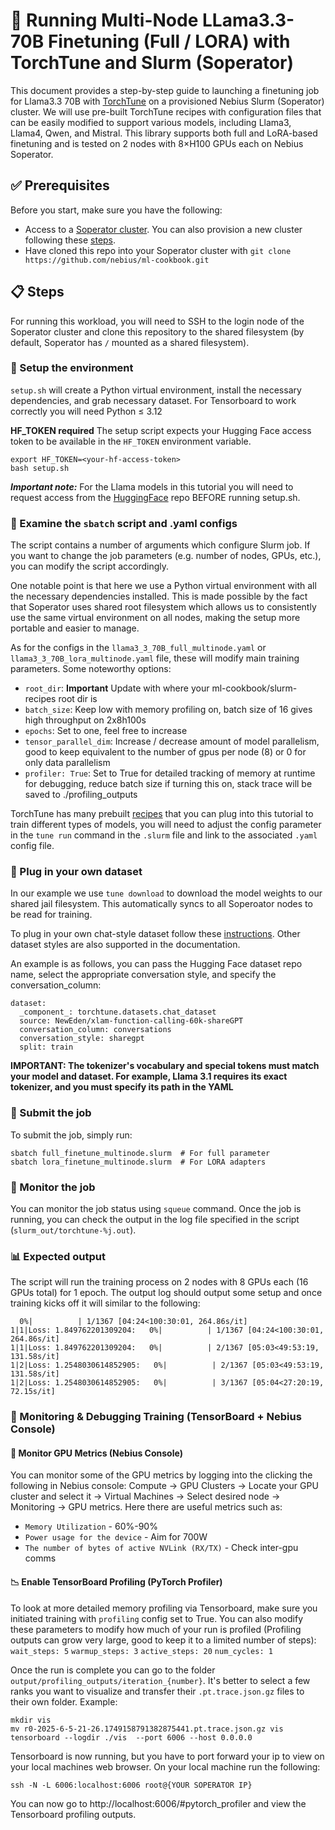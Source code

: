 # 🚀 Running Multi-Node LLama3.3-70B Finetuning (Full / LORA) with TorchTune and Slurm (Soperator)
This document provides a step-by-step guide to launching a finetuning job for Llama3.3 70B with [TorchTune](https://github.com/pytorch/torchtune) on a provisioned Nebius Slurm (Soperator) cluster. We will use pre-built TorchTune recipes with configuration files that can be easily modified to support various models, including Llama3, Llama4, Qwen, and Mistral. This library supports both full and LoRA-based finetuning and is tested on 2 nodes with 8×H100 GPUs each on Nebius Soperator.

## ✅ Prerequisites
Before you start, make sure you have the following:
- Access to a [Soperator cluster](https://nebius.com/services/soperator). You can also provision a new cluster following these [steps](https://github.com/nebius/nebius-solution-library/tree/main/soperator).
- Have cloned this repo into your Soperator cluster with `git clone https://github.com/nebius/ml-cookbook.git`

## 📋 Steps

For running this workload, you will need to SSH to the login node of the Soperator cluster and clone this repository to the shared filesystem (by default, Soperator has `/` mounted as a shared filesystem).

### 🔧 Setup the environment

`setup.sh` will create a Python virtual environment, install the necessary dependencies, and grab necessary dataset. For Tensorboard to work correctly you will need Python ≤ 3.12

**HF_TOKEN required** The setup script expects your Hugging Face access token to be available in the `HF_TOKEN` environment variable. 
```
export HF_TOKEN=<your-hf-access-token>
bash setup.sh
```


**_Important note:_** For the Llama models in this tutorial you will need to request access from the [HuggingFace](https://huggingface.co/meta-llama/Llama-3.3-70B-Instruct) repo BEFORE running setup.sh.

### 📄 Examine the `sbatch` script and .yaml configs

The script contains a number of arguments which configure Slurm job. If you want to change the job parameters (e.g. number of nodes, GPUs, etc.), you can modify the script accordingly.

One notable point is that here we use a Python virtual environment with all the necessary dependencies installed. This is made possible by the fact that Soperator uses shared root filesystem which allows us to consistently use the same virtual environment on all nodes, making the setup more portable and easier to manage.

As for the configs in the `llama3_3_70B_full_multinode.yaml` or `llama3_3_70B_lora_multinode.yaml` file, these will modify main training parameters. Some noteworthy options:
- `root_dir`: **Important** Update with where your ml-cookbook/slurm-recipes root dir is
- `batch_size`: Keep low with memory profiling on, batch size of 16 gives high throughput on 2x8h100s
- `epochs`: Set to one, feel free to increase 
- `tensor_parallel_dim`: Increase / decrease amount of model parallelism, good to keep equivalent to the number of gpus per node (8) or 0 for only data parallelism
- `profiler: True`: Set to True for detailed tracking of memory at runtime for debugging, reduce batch size if turning this on, stack trace will be saved to ./profiling_outputs

TorchTune has many prebuilt [recipes](https://github.com/pytorch/torchtune/tree/main/recipes) that you can plug into this tutorial to train different types of models, you will need to adjust the config parameter in the `tune run` command in the `.slurm` file and link to the associated `.yaml` config file.

### 🔌 Plug in your own dataset

In our example we use `tune download` to download the model weights to our shared jail filesystem. This automatically syncs to all Soperoator nodes to be read for training.

To plug in your own chat-style dataset follow these [instructions](https://docs.pytorch.org/torchtune/0.3/basics/chat_datasets.html). Other dataset styles are also supported in the documentation.

An example is as follows, you can  pass the Hugging Face dataset repo name, select the appropriate conversation style, and specify the conversation_column:
```
dataset:
  _component_: torchtune.datasets.chat_dataset
  source: NewEden/xlam-function-calling-60k-shareGPT
  conversation_column: conversations
  conversation_style: sharegpt
  split: train
```
**IMPORTANT: The tokenizer's vocabulary and special tokens must match your model and dataset. For example, Llama 3.1 requires its exact tokenizer, and you must specify its path in the YAML**

### 🚀 Submit the job

To submit the job, simply run:
```
sbatch full_finetune_multinode.slurm  # For full parameter 
sbatch lora_finetune_multinode.slurm  # For LORA adapters
```

### 👀 Monitor the job

You can monitor the job status using `squeue` command. Once the job is running, you can check the output in the log file specified in the script (`slurm_out/torchtune-%j.out`).

### 📊 Expected output

The script will run the training process on 2 nodes with 8 GPUs each (16 GPUs total) for 1 epoch. The output log  should output some setup and once training kicks off it will similar to the following:
```
  0%|          | 1/1367 [04:24<100:30:01, 264.86s/it]
1|1|Loss: 1.849762201309204:   0%|          | 1/1367 [04:24<100:30:01, 264.86s/it]
1|1|Loss: 1.849762201309204:   0%|          | 2/1367 [05:03<49:53:19, 131.58s/it] 
1|2|Loss: 1.2548030614852905:   0%|          | 2/1367 [05:03<49:53:19, 131.58s/it]
1|2|Loss: 1.2548030614852905:   0%|          | 3/1367 [05:04<27:20:19, 72.15s/it] 
```

### 🧠 Monitoring & Debugging Training (TensorBoard + Nebius Console)

#### 🔧 Monitor GPU Metrics (Nebius Console)
You can monitor some of the GPU metrics by logging into the clicking the following in Nebius console: 
Compute -> GPU Clusters -> Locate your GPU cluster and select it -> Virtual Machines -> Select desired node -> Monitoring -> GPU metrics. Here there are useful metrics such as:
- `Memory Utilization` - 60%-90%
- `Power usage for the device` - Aim for 700W
- `The number of bytes of active NVLink (RX/TX)` - Check inter-gpu comms

#### 📉 Enable TensorBoard Profiling (PyTorch Profiler)
To look at more detailed memory profiling via Tensorboard, make sure you initiated training with `profiling` config set to True. You can also modify these parameters to modify how much of your run is profiled (Profiling outputs can grow very large, good to keep it to a limited number of steps):
  `wait_steps: 5`
  `warmup_steps: 3`
  `active_steps: 20`
  `num_cycles: 1 `

Once the run is complete you can go to the folder `output/profiling_outputs/iteration_{number}`. It's better to select a few ranks you want to visualize and transfer their `.pt.trace.json.gz` files to their own folder. Example:

```
mkdir vis
mv r0-2025-6-5-21-26.1749158791382875441.pt.trace.json.gz vis
tensorboard --logdir ./vis  --port 6006 --host 0.0.0.0
```

Tensorboard is now running, but you have to port forward your ip to view on your local machines web browser. On your local machine run the following:

```
ssh -N -L 6006:localhost:6006 root@{YOUR SOPERATOR IP}
```
You can now go to http://localhost:6006/#pytorch_profiler and view the Tensorboard profiling outputs.
